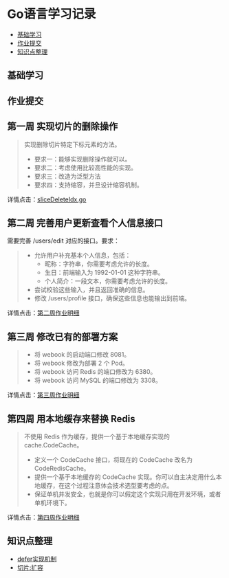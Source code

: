 # Go语言学习记录
* [基础学习](#basic)
* [作业提交](#work)
* [知识点整理](#point)



<span id="basic"></span>
## 基础学习

<span id="work"></span>
## 作业提交
## 第一周 实现切片的删除操作
> 实现删除切片特定下标元素的方法。 
> * 要求一：能够实现删除操作就可以。
> * 要求二：考虑使用比较高性能的实现。
> * 要求三：改造为泛型方法
> * 要求四：支持缩容，并旦设计缩容机制。

详情点击：[sliceDeleteIdx.go](homework/week1/sliceDeleteIdx.go)

## 第二周 完善用户更新查看个人信息接口
需要完善 /users/edit 对应的接口。要求：

> * 允许用户补充基本个人信息，包括：
>    * 昵称：字符串，你需要考虑允许的长度。
>    * 生日：前端输入为 1992-01-01 这种字符串。
>    * 个人简介：一段文本，你需要考虑允许的长度。
>* 尝试校验这些输入，并且返回准确的信息。
>* 修改 /users/profile 接口，确保这些信息也能输出到前端。

详情点击：[第二周作业明细](homework/week2/README.md)

## 第三周 修改已有的部署方案

> * 将 webook 的启动端口修改 8081。
> * 将 webook 修改为部署 2 个 Pod。
> * 将 webook 访问 Redis 的端口修改为 6380。
> * 将 webook 访问 MySQL 的端口修改为 3308。

详情点击：[第三周作业明细](homework/week3/README.md)

## 第四周 用本地缓存来替换 Redis
> 不使用 Redis 作为缓存，提供一个基于本地缓存实现的 cache.CodeCache。
> * 定义一个 CodeCache 接口，将现在的 CodeCache 改名为 CodeRedisCache。
> * 提供一个基于本地缓存的 CodeCache 实现。你可以自主决定用什么本地缓存，在这个过程注意体会技术选型要考虑的点。
> * 保证单机并发安全，也就是你可以假定这个实现只用在开发环境，或者单机环境下。

详情点击：[第四周作业明细](homework/week4/README.md)

<span id="point"></span>
## 知识点整理
* [defer实现机制](KnowledgeBase/defer实现机制.md)
* [切片:扩容](KnowledgeBase/切片扩容.md)